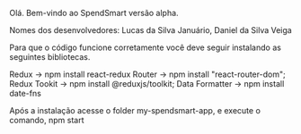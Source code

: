 Olá. Bem-vindo ao SpendSmart versão alpha.

Nomes dos desenvolvedores: Lucas da Silva Januário, Daniel da Silva Veiga

Para que o código funcione corretamente você deve seguir instalando as seguintes bibliotecas.

Redux          -> npm install react-redux
Router         -> npm install "react-router-dom";
Redux Tookit   -> npm install @reduxjs/toolkit;
Data Formatter -> npm install date-fns

Após a instalação acesse o folder my-spendsmart-app, e execute o comando, npm start